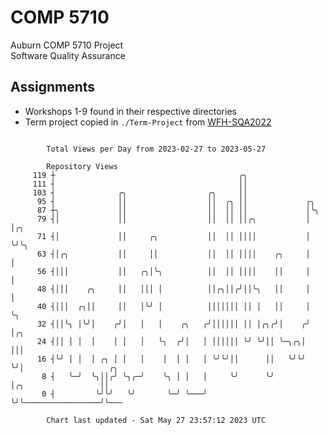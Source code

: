# COMP 5710
Auburn COMP 5710 Project  
Software Quality Assurance

## Assignments
- Workshops 1-9 found in their respective directories
- Term project copied in `./Term-Project` from [WFH-SQA2022](https://github.com/wumphlett/WFH-SQA2022-AUBURN)

```

        Total Views per Day from 2023-02-27 to 2023-05-27

        Repository Views
     119 ┼                                         ╭╮
     111 ┤                                         ││
     103 ┤              ╭╮                  ╭╮     ││
      95 ┤              ││                  ││  ╭╮ ││             ╭╮
      87 ┼╮             ││                  ││  ││ ││             │╰╮
      79 ┤│             ││                  ││  ││ ││╭╮           │ │╭╮
      71 ┤│             ││     ╭╮           ││  ││ ││││           │ ╰╯╰╮
      63 ┤│╭╮           ││     ││           ││  ││ ││││    ╭╮     │    │
      56 ┤│││           ││   ╭╮│╰╮          ││  ││ ││││    ││     │    │
      48 ┤│││    ╭╮     ││   │││ │          ││╭╮││╭╯││╰╮   ││     │    │
      40 ┤│││  ╭╮││     ││   │╰╯ │          │││││││ ││ │   ││     │    ╰╮
      32 ┤││╰╮ │╰╯│    ╭╯│   │   │    ╭╮   ╭╯││││││ ││ │╭╮╭╯│    ╭╯     │╭╮
      24 ┤││ │ │  │    │ │   │   ╰╮  ╭╯│   │ ││││││ ╰╯ ╰╯││ ╰─╮╭╮│      │││
      16 ┤╰╯ │ │  │ ╭╮ │ │   │    │  │ │   │ ╰╯╰╯││      ││   ╰╯╰╯      ╰╯│                   ╭╮
       8 ┤   ╰─╯  ╰╮││╭╯ ╰╮╭─╯    ╰╮ │ │   │     ╰╯      ╰╯               │╭╮                 ││
       0 ┤         ╰╯╰╯   ╰╯       ╰─╯ ╰───╯                              ╰╯╰─────────────────╯╰───

        Chart last updated - Sat May 27 23:57:12 2023 UTC
        
```

